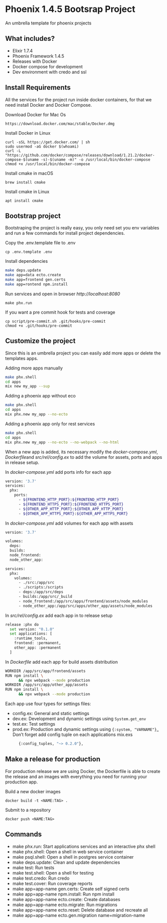 # Phoenix 1.4.5 Bootsrap Project

An umbrella template for phoenix projects

## What includes?

- Elixir 1.7.4
- Phoenix Framework 1.4.5
- Releases with Docker
- Docker compose for development
- Dev environment with credo and ssl

## Install Requirements

All the services for the project run inside docker containers, for that we need install Docker and Docker Compose. 

Download Docker for Mac Os
```shell
https://download.docker.com/mac/stable/Docker.dmg
```

Install Docker in Linux
```shell
curl -sSL https://get.docker.com/ | sh
sudo usermod -aG docker $(whoami)
curl -L "https://github.com/docker/compose/releases/download/1.21.2/docker-compose-$(uname -s)-$(uname -m)" -o /usr/local/bin/docker-compose
chmod +x /usr/local/bin/docker-compose
```

Install cmake in macOS
```shell
brew install cmake
```

Install cmake in Linux
```shell
apt install cmake
```

## Bootstrap project

Bootstraping the project is really easy, you only need set you env variables and run a few commands for install project dependencies.

Copy the .env.template file to .env
```shell
cp .env.template .env
```

Install dependencies
```bash
make deps.update
make app=data ecto.create
make app=frontend gen.certs
make app=rontend npm.install
```

Run services and open in browser *http://localhost:8080*
```shell
make phx.run
```

If you want a pre commit hook for tests and coverage
```shell
cp script/pre-commit.sh .git/hooks/pre-commit
chmod +x .git/hooks/pre-commit
```

## Customize the project

Since this is an umbrella project you can easily add more apps or delete the templates apps.

Adding more apps manually
```bash
make phx.shell
cd apps
mix new my_app --sup
```

Adding a phoenix app without eco
```bash
make phx.shell
cd apps
mix phx.new my_app --no-ecto
```

Adding a phoenix app only for rest services
```bash
make phx.shell
cd apps
mix phx.new my_app --no-ecto --no-webpack --no-html
```

When a new app is added, its necessary modify the *docker-compose.yml*, *Dockerfile*and *src/rel/config.ex* to add the volume for assets, ports and apps in release setup.

In *docker-compose.yml* add ports info for each app
```bash
version: '3.7'
services:
  phx:
    ports:
      - ${FRONTEND_HTTP_PORT}:${FRONTEND_HTTP_PORT}
      - ${FRONTEND_HTTPS_PORT}:${FRONTEND_HTTPS_PORT}
      - ${OTHER_APP_HTTP_PORT}:${OTHER_APP_HTTP_PORT}
      - ${OTHER_APP_HTTPS_PORT}:${OTHER_APP_HTTPS_PORT}
```

In *docker-compose.yml* add volumes for each app with assets
```bash
version: '3.7'

volumes:
  deps:
  builds:
  node_frontend:
  node_other_app:

services:
  phx:
    volumes:
      - ./src:/app/src
      - ./scripts:/scripts
      - deps:/app/src/deps
      - builds:/app/src/_build
      - node_frontend:/app/src/apps/frontend/assets/node_modules
      - node_other_app:/app/src/apps/other_app/assets/node_modules
```

In *src/rel/config.ex* add each app in to release   setup
```bash
release :phx do
  set version: "0.1.0"
  set applications: [
    :runtime_tools,
    frontend: :permanent,
	other_app: :permanent
  ]
```

In *Dockerfile* add each app for build assets distribution
```bash
WORKDIR /app/src/app/frontend/assets
RUN npm install \
      && npx webpack --mode production
WORKDIR /app/src/app/other_app/assets
RUN npm install \
      && npx webpack --mode production
```

Each app use four types for settings files:
- config.ex: General and static settings 
- dev.ex: Development and dynamic settings using `System.get_env`
- test.ex: Test settings
- prod.ex: Production and dynamic settings using `{:system, "VARNAME"}`_ 
Don’t forget add config tuple on each applications mix.exs
```bash
      {:config_tuples, "~> 0.2.0"},
```

## Make a release for production

For production release we are using Docker, the Dockerfile is able to create the release and an images with everything you need for running your production app.

Build a new docker images
```
docker build -t <NAME:TAG> .
```

Submit to a repository
```
docker push <NAME:TAG>
```

## Commands

- make phx.run: Start applications services and an interactive phx shell
- make phx.shell: Open a shell in web service container
- make psql.shell: Open a shell in postgres service container
- make deps.update: Clean and update dependencies
- make test: Run tests
- make test.shell: Open a shell for testing
- make test.credo: Run credo
- make test.cover: Run coverage reports
- make app=app-name gen.certs: Create self signed certs
- make app=app-name npm.install: Run npm install
- make app=app-name ecto.create: Create databases
- make app=app-name ecto.migrate: Run migrations
- make app=app-name ecto.reset: Delete database and recreate all
- make app=app-name ecto.gen.migration name=migration-name

